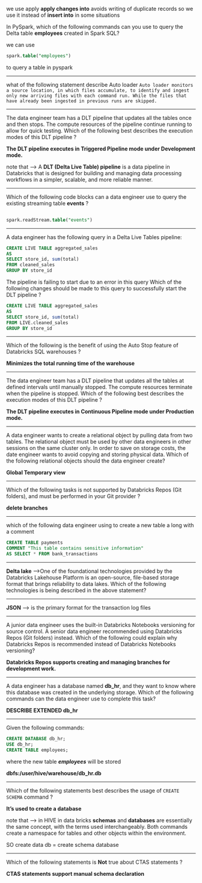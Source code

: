 we use apply **apply changes into** avoids writing of duplicate records so we use it instead of **insert into** in some situations

 In PySpark, which of the following commands can you use to query the Delta table **employees** created in Spark SQL?

we can use 
```sql
spark.table("employees")
```
to query a table in pyspark 
***
 what of the following statement describe Auto loader 
`Auto loader monitors a source location, in which files accumulate, to identify and ingest only new arriving files with each command run. While the files that have already been ingested in previous runs are skipped.`
***
 The data engineer team has a DLT pipeline that updates all the tables once and then stops. The compute resources of the pipeline continue running to allow for quick testing.
Which of the following best describes the execution modes of this DLT pipeline ?

**The DLT pipeline executes in Triggered Pipeline mode under Development mode.**

note that --> A **DLT (Delta Live Table) pipeline** is a data pipeline in Databricks that is designed for building and managing data processing workflows in a simpler, scalable, and more reliable manner.

***
Which of the following code blocks can a data engineer use to query the existing streaming table **events** ?
```sql
  
spark.readStream.table("events")
```
 ***
 A data engineer has the following query in a Delta Live Tables pipeline:
```sql
CREATE LIVE TABLE aggregated_sales
AS
SELECT store_id, sum(total)
FROM cleaned_sales
GROUP BY store_id
```
The pipeline is failing to start due to an error in this query
Which of the following changes should be made to this query to successfully start the DLT pipeline ?

```sql
CREATE LIVE TABLE aggregated_sales
AS
SELECT store_id, sum(total)
FROM LIVE.cleaned_sales
GROUP BY store_id
```
 ***
 Which of the following is the benefit of using the Auto Stop feature of Databricks SQL warehouses ?

**Minimizes the total running time of the warehouse**

***
The data engineer team has a DLT pipeline that updates all the tables at defined intervals until manually stopped. The compute resources terminate when the pipeline is stopped.
Which of the following best describes the execution modes of this DLT pipeline ?

**The DLT pipeline executes in Continuous Pipeline mode under Production mode.**

***
A data engineer wants to create a relational object by pulling data from two tables. The relational object must be used by other data engineers in other sessions on the same cluster only. In order to save on storage costs, the date engineer wants to avoid copying and storing physical data.
Which of the following relational objects should the data engineer create?

**Global Temporary view**

***
Which of the following tasks is not supported by Databricks Repos (Git folders), and must be performed in your Git provider ?

 **delete branches**
 ***
 
 which of the following data engineer using to create a new table a long with a comment
```sql
CREATE TABLE payments
COMMENT "This table contains sensitive information"
AS SELECT * FROM bank_transactions
```

***
**Delta lake** -->One of the foundational technologies provided by the Databricks Lakehouse Platform is an open-source, file-based storage format that brings reliability to data lakes.
Which of the following technologies is being described in the above statement?

***
**JSON** --> is the primary format for the transaction log files
***
A junior data engineer uses the built-in Databricks Notebooks versioning for source control. A senior data engineer recommended using Databricks Repos (Git folders) instead.
Which of the following could explain why Databricks Repos is recommended instead of Databricks Notebooks versioning?

**Databricks Repos supports creating and managing branches for development work.**

***
A data engineer has a database named **db_hr**, and they want to know where this database was created in the underlying storage.
Which of the following commands can the data engineer use to complete this task?

**DESCRIBE EXTENDED db_hr**

****
Given the following commands:
```sql
CREATE DATABASE db_hr;
USE db_hr;
CREATE TABLE employees;
```
where the new table ***employees*** will be stored 

**dbfs:/user/hive/warehouse/db_hr.db**
***

Which of the following statements best describes the usage of `CREATE SCHEMA` command ?


**It’s used to create a database**

note that --> in HIVE in data bricks  **schemas** and **databases** are essentially the same concept, with the terms used interchangeably. Both commands create a namespace for tables and other objects within the environment.

SO create data db = create  schema database 
***
Which of the following statements is **Not** true about CTAS statements ?

**CTAS statements support manual schema declaration**


